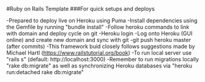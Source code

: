 #Ruby on Rails Template
###For quick setups and deploys


-Prepared to deploy live on Heroku using Puma
-Install dependencies using the Gemfile by running "bundle install"
-Follow heroku commands to link with domain and deploy cycle on git
  -Heroku login
  -Log onto Heroku (GUI online) and create new domain and sync with git
  -git push heroku master (after commits)
-This framework buid closely follows suggestions made by Michael Hartl (https://www.railstutorial.org/book)
-To run local server use "rails s" (default: http://localhost:3000)
-Remember to run migrations locally "rake db:migrate" as well as synchronizing Heroku databases via "heroku run:detached rake db:migrate"





